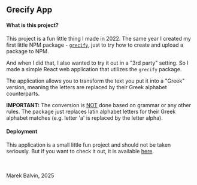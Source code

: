 ## Grecify App
#### What is this project?
This project is a fun little thing I made in 2022. The same year I created my first little NPM package - [`grecify`](https://www.npmjs.com/package/grecify?activeTab=readme), just to try how to create and upload a package to NPM. 

And when I did that, I also wanted to try it out in a "3rd party" setting. So I made a simple React web application that utilizes the `grecify` package.

The application allows you to transform the text you put it into a "Greek" version, meaning the letters are replaced by their Greek alphabet counterparts. 

**IMPORTANT:** The conversion is <ins>NOT</ins> done based on grammar or any other rules. The package just replaces latin alphabet letters for their Greek alphabet matches (e.g. letter 'a' is replaced by the letter alpha).

#### Deployment
This application is a small little fun project and should not be taken seriously. But if you want to check it out, it is available [here](https://grecify.netlify.app/).
 

<br />
<br />
Marek Balvin, 2025
